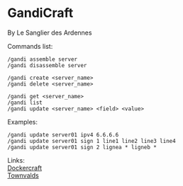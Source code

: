 GandiCraft
==========

By Le Sanglier des Ardennes  


Commands list:  


```
/gandi assemble server  
/gandi disassemble server  
```


```
/gandi create <server_name>  
/gandi delete <server_name>
```


```
/gandi get <server_name>  
/gandi list  
/gandi update <server_name> <field> <value>  
```
  
Examples:  

```
/gandi update server01 ipv4 6.6.6.6  
/gandi update server01 sign 1 line1 line2 line3 line4  
/gandi update server01 sign 2 lignea * ligneb *  

```
  
  
Links:  
[Dockercraft](https://github.com/docker/dockercraft)  
[Townvalds](https://github.com/linuxmasterrace/Townvalds)  
